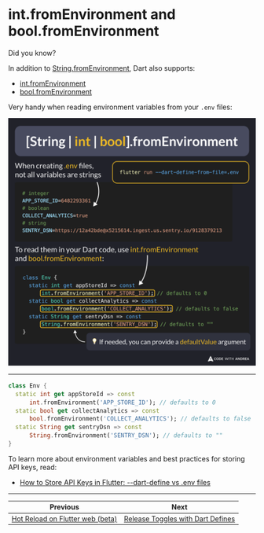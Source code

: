 # int.fromEnvironment and bool.fromEnvironment

Did you know?

In addition to [String.fromEnvironment](https://api.dart.dev/dart-core/String/String.fromEnvironment.html), Dart also supports:

- [int.fromEnvironment](https://api.dart.dev/dart-core/int/int.fromEnvironment.html)
- [bool.fromEnvironment](https://api.dart.dev/dart-core/bool/bool.fromEnvironment.html)

Very handy when reading environment variables from your `.env` files:

![](240.png)

<!--

When creating .env files, not all variables are strings. Example:

# integer
APP_STORE_ID=6482293361
# boolean
COLLECT_ANALYTICS=true
# string
SENTRY_DSN=https://12a42bde@x5215614.ingest.us.sentry.io/9128379213

To read them in your Dart code, use int.fromEnvironment and bool.fromEnvironment:

class Env {
  static int get appStoreId =>
      int.fromEnvironment('APP_STORE_ID'); // defaults to 0
  static bool get collectAnalytics =>
      bool.fromEnvironment('COLLECT_ANALYTICS'); // defaults to false
  static String get sentryDsn =>
      String.fromEnvironment('SENTRY_DSN'); // defaults to empty string
}

💡 If needed, you can provide a defaultValue argument

-->

---

```dart
class Env {
  static int get appStoreId => const
      int.fromEnvironment('APP_STORE_ID'); // defaults to 0
  static bool get collectAnalytics => const
      bool.fromEnvironment('COLLECT_ANALYTICS'); // defaults to false
  static String get sentryDsn => const
      String.fromEnvironment('SENTRY_DSN'); // defaults to ""
}
```

To learn more about environment variables and best practices for storing API keys, read:

- [How to Store API Keys in Flutter: --dart-define vs .env files](https://codewithandrea.com/articles/flutter-api-keys-dart-define-env-files/)

---

| Previous | Next |
| -------- | ---- |
| [Hot Reload on Flutter web (beta)](../0239-hot-reload-flutter-web/index.md) | [Release Toggles with Dart Defines](../0241-release-toggles-dart-define/index.md) |

<!-- TWITTER|https://x.com/biz84/status/1905572370871390585 -->
<!-- LINKEDIN|https://www.linkedin.com/posts/andreabizzotto_did-you-know-in-addition-to-stringfromenvironment-activity-7311338221068509184-bu3J -->
<!-- BLUESKY|https://bsky.app/profile/codewithandrea.com/post/3llgnbomicc2m -->




